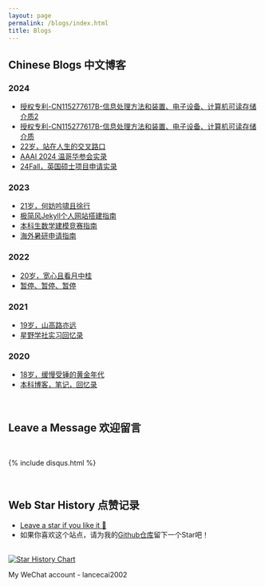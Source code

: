 ```yaml
---
layout: page
permalink: /blogs/index.html
title: Blogs
---
```


## Chinese Blogs 中文博客

### 2024

- [授权专利-CN115277617B-信息处理方法和装置、电子设备、计算机可读存储介质2](https://stuartlau.github.io/blogs/20240223-patent2)
- [授权专利-CN115277617B-信息处理方法和装置、电子设备、计算机可读存储介质](https://stuartlau.github.io/blogs/20240223-patent)
- [22岁，站在人生的交叉路口](https://stuartlau.github.io/blogs/22yrs)
- [AAAI 2024 温哥华参会实录](https://stuartlau.github.io/blogs/aaai-24/)
- [24Fall，英国硕士项目申请实录](https://stuartlau.github.io/blogs/24fall/)

### 2023

- [21岁，何妨吟啸且徐行](https://stuartlau.github.io/blogs/21yrs)<br>
- [极简风Jekyll个人网站搭建指南](https://stuartlau.github.io/blogs/web)<br>
- [本科生数学建模竞赛指南](https://stuartlau.github.io/blogs/team2023)<br>
- [海外暑研申请指南](https://stuartlau.github.io/blogs/summer-res)<br>

### 2022

- [20岁，宽心且看月中桂](https://stuartlau.github.io/blogs/20yrs)<br>
- [暂停、暂停、暂停](https://stuartlau.github.io/blogs/stop/)

### 2021

- [19岁，山高路亦远](https://stuartlau.github.io/blogs/19yrs)<br>
- [星野学社实习回忆录](https://stuartlau.github.io/blogs/star)

### 2020

- [18岁，缓慢受锤的黄金年代](https://stuartlau.github.io/blogs/18yrs)<br>
- [本科博客，笔记，回忆录](https://mieclance.club/)

<br>

## Leave a Message 欢迎留言

<br>

{% include disqus.html %} 

<br>

## Web Star History 点赞记录

- [Leave a star if you like it 🥰](https://github.com/GuangLun2000/GuangLun2000.github.io) 
- 如果你喜欢这个站点，请为我的[Github仓库](https://github.com/GuangLun2000/GuangLun2000.github.io)留下一个Star吧！

<br>[![Star History Chart](https://api.star-history.com/svg?repos=GuangLun2000/GuangLun2000.github.io&type=Date)](https://star-history.com/#GuangLun2000/GuangLun2000.github.io&Date)

My WeChat account - lancecai2002

<br>
